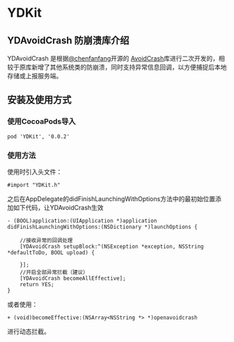 # YDKit
## YDAvoidCrash 防崩溃库介绍
YDAvoidCrash 是根据[@chenfanfang](https://github.com/chenfanfang)开源的 [AvoidCrash](https://github.com/chenfanfang/AvoidCrash)库进行二次开发的，相较于原库新增了其他系统类的防崩溃，同时支持异常信息回调，以方便捕捉后本地存储或上报服务端。

## 安装及使用方式
### 使用CocoaPods导入

```
pod 'YDKit', '0.0.2'
```
### 使用方法

使用时引入头文件：

```
#import "YDKit.h"
```

之后在AppDelegate的didFinishLaunchingWithOptions方法中的最初始位置添加如下代码，让YDAvoidCrash生效

```
- (BOOL)application:(UIApplication *)application didFinishLaunchingWithOptions:(NSDictionary *)launchOptions {

    //接收异常的回调处理
    [YDAvoidCrash setupBlock:^(NSException *exception, NSString *defaultToDo, BOOL upload) {
            
    }];
    //开启全部异常拦截（建议）
    [YDAvoidCrash becomeAllEffective];
    return YES;
}
```

或者使用：

```
+ (void)becomeEffective:(NSArray<NSString *> *)openavoidcrash
```
进行动态拦截。

